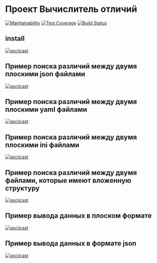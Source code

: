 # Проект Вычислитель отличий

[![Maintainability](https://api.codeclimate.com/v1/badges/e33caaa715ba80fe4537/maintainability)](https://codeclimate.com/github/d3x4r/project-lvl2-s439/maintainability)
[![Test Coverage](https://api.codeclimate.com/v1/badges/e33caaa715ba80fe4537/test_coverage)](https://codeclimate.com/github/d3x4r/project-lvl2-s439/test_coverage)
[![Build Status](https://travis-ci.org/d3x4r/project-lvl2-s439.svg?branch=master)](https://travis-ci.org/d3x4r/project-lvl2-s439)

## install
[![asciicast](https://asciinema.org/a/eEUkf1EWnVNhAErwiZL99XUD7.svg)](https://asciinema.org/a/eEUkf1EWnVNhAErwiZL99XUD7)

## Пример поиска различий между двумя плоскими json файлами
[![asciicast](https://asciinema.org/a/gJHUQ1UrDIQnrQKesdCxEmppo.svg)](https://asciinema.org/a/gJHUQ1UrDIQnrQKesdCxEmppo)

## Пример поиска различий между двумя плоскими yaml файлами
[![asciicast](https://asciinema.org/a/QHb47IdnNF6akOVtUxPYoqeDX.svg)](https://asciinema.org/a/QHb47IdnNF6akOVtUxPYoqeDX)

## Пример поиска различий между двумя плоскими ini файлами
[![asciicast](https://asciinema.org/a/uRIumPLyPaO88AfOpIsKhAy4g.svg)](https://asciinema.org/a/uRIumPLyPaO88AfOpIsKhAy4g)

## Пример поиска различий между двумя файлами, которые имеют вложенную структуру
[![asciicast](https://asciinema.org/a/cZ0vfafRXSK9tUw7EZStSmTVE.svg)](https://asciinema.org/a/cZ0vfafRXSK9tUw7EZStSmTVE)

## Пример вывода данных в плоском формате
[![asciicast](https://asciinema.org/a/0vK5nFGqmGfDaftHt02zVkzav.svg)](https://asciinema.org/a/0vK5nFGqmGfDaftHt02zVkzav)

## Пример вывода данных в формате json 
[![asciicast](https://asciinema.org/a/kSMc0i7Zpo4RqVqhb7isg8JMg.svg)](https://asciinema.org/a/kSMc0i7Zpo4RqVqhb7isg8JMg)